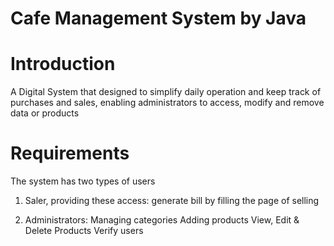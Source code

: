 # Cafe Management System by Java

# Introduction
A Digital System that designed to simplify daily operation and keep track of purchases and sales, enabling administrators to access, modify and remove data or products

# Requirements 
The system has two types of users 
1. Saler, providing these access:
generate bill by filling the page of selling

2. Administrators: 
Managing categories
Adding products
View, Edit & Delete Products
Verify users

